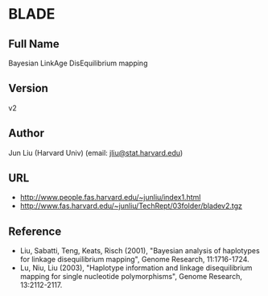 # BLADE

## Full Name
Bayesian LinkAge DisEquilibrium mapping

## Version
v2

## Author
Jun Liu (Harvard Univ) (email: jliu@stat.harvard.edu)

## URL
* http://www.people.fas.harvard.edu/~junliu/index1.html
* http://www.fas.harvard.edu/~junliu/TechRept/03folder/bladev2.tgz

## Reference
* Liu, Sabatti, Teng, Keats, Risch (2001), "Bayesian analysis of haplotypes for linkage disequilibrium mapping", Genome Research, 11:1716-1724.
* Lu, Niu, Liu (2003), "Haplotype information and linkage disequilibrium mapping for single nucleotide polymorphisms", Genome Research, 13:2112-2117.